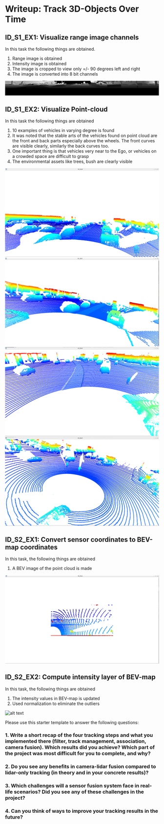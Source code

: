 # Writeup: Track 3D-Objects Over Time

## ID_S1_EX1: Visualize range image channels
In this task the following things are obtained.
1. Range image is obtained
2. Intensity image is obtained
3. The image is cropped to view only =/- 90 degrees left and right
4. The image is converted into 8 bit channels

![alt text](./img/Ex1/ex1.png)

## ID_S1_EX2: Visualize Point-cloud
In this task the following things are obtained
1. 10 examples of vehicles in varying degree is found
2. It was noted that the stable arts of the vehicles found on point cloud are the front and back parts especially above the wheels. The front curves are visible clearly, similarly the back curves too.
3. One important thing is that vehicles very near to the Ego, or vehicles on a crowded space are difficult to grasp
4. The environmental assets like trees, bush are clearly visible

![alt text](./img/Ex2/Img1.png)
![alt text](./img/Ex2/Img2.png)
![alt text](./img/Ex2/Img3.png)
![alt text](./img/Ex2/Img4.png)

## ID_S2_EX1: Convert sensor coordinates to BEV-map coordinates
In this task, the following things are obtained
1. A BEV image of the point cloud is made

![alt text](./img/Ex3/image.png)

## ID_S2_EX2: Compute intensity layer of BEV-map
In this task, the following things are obtained
1. The intensity values in BEV-map is updated
2. Used normalization to eliminate the outliers

![alt text](./img/Ex4/image.png)

Please use this starter template to answer the following questions:

### 1. Write a short recap of the four tracking steps and what you implemented there (filter, track management, association, camera fusion). Which results did you achieve? Which part of the project was most difficult for you to complete, and why?


### 2. Do you see any benefits in camera-lidar fusion compared to lidar-only tracking (in theory and in your concrete results)? 


### 3. Which challenges will a sensor fusion system face in real-life scenarios? Did you see any of these challenges in the project?


### 4. Can you think of ways to improve your tracking results in the future?

